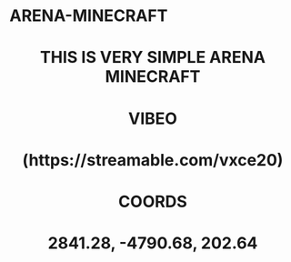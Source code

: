 # ARENA-MINECRAFT
<h1 align="center">THIS IS VERY SIMPLE ARENA MINECRAFT</h1>


<h1 align="center" >VIBEO</h1>

<h1 align="center" >(https://streamable.com/vxce20)</h1>

<h1 align="center" >COORDS</h1>

<h1 align="center" >2841.28, -4790.68, 202.64</h1>

